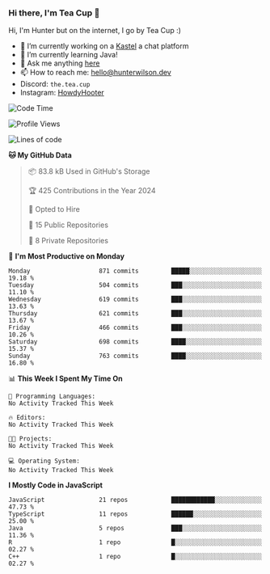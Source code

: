 ### Hi there, I'm Tea Cup 👋 

Hi, I'm Hunter but on the internet, I go by Tea Cup :)

- 🔭 I’m currently working on a [Kastel](https://github.com/KastelApp) a chat platform
- 🌱 I’m currently learning Java!
- 💬 Ask me anything [here](https://github.com/TheTeaCup/TheTeaCup/issues)
- 📫 How to reach me: [hello@hunterwilson.dev](mailto:hello@hunterwilson.dev)
- Discord: `the.tea.cup`
- Instagram: [HowdyHooter](https://instagram.com/HowdyHooter)

<!--START_SECTION:waka-->
![Code Time](http://img.shields.io/badge/Code%20Time-572%20hrs%2038%20mins-blue)

![Profile Views](http://img.shields.io/badge/Profile%20Views-15-blue)

![Lines of code](https://img.shields.io/badge/From%20Hello%20World%20I%27ve%20Written-1.5%20million%20lines%20of%20code-blue)

**🐱 My GitHub Data** 

> 📦 83.8 kB Used in GitHub's Storage 
 > 
> 🏆 425 Contributions in the Year 2024
 > 
> 💼 Opted to Hire
 > 
> 📜 15 Public Repositories 
 > 
> 🔑 8 Private Repositories 
 > 
📅 **I'm Most Productive on Monday** 

```text
Monday                   871 commits         █████░░░░░░░░░░░░░░░░░░░░   19.18 % 
Tuesday                  504 commits         ███░░░░░░░░░░░░░░░░░░░░░░   11.10 % 
Wednesday                619 commits         ███░░░░░░░░░░░░░░░░░░░░░░   13.63 % 
Thursday                 621 commits         ███░░░░░░░░░░░░░░░░░░░░░░   13.67 % 
Friday                   466 commits         ███░░░░░░░░░░░░░░░░░░░░░░   10.26 % 
Saturday                 698 commits         ████░░░░░░░░░░░░░░░░░░░░░   15.37 % 
Sunday                   763 commits         ████░░░░░░░░░░░░░░░░░░░░░   16.80 % 
```


📊 **This Week I Spent My Time On** 

```text
💬 Programming Languages: 
No Activity Tracked This Week

🔥 Editors: 
No Activity Tracked This Week

🐱‍💻 Projects: 
No Activity Tracked This Week

💻 Operating System: 
No Activity Tracked This Week
```

**I Mostly Code in JavaScript** 

```text
JavaScript               21 repos            ████████████░░░░░░░░░░░░░   47.73 % 
TypeScript               11 repos            ██████░░░░░░░░░░░░░░░░░░░   25.00 % 
Java                     5 repos             ███░░░░░░░░░░░░░░░░░░░░░░   11.36 % 
R                        1 repo              █░░░░░░░░░░░░░░░░░░░░░░░░   02.27 % 
C++                      1 repo              █░░░░░░░░░░░░░░░░░░░░░░░░   02.27 % 
```




<!--END_SECTION:waka-->
